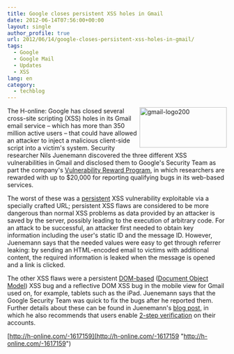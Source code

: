 ```yaml
---
title: Google closes persistent XSS holes in Gmail
date: 2012-06-14T07:56:00+00:00
layout: single
author_profile: true
url: 2012/06/14/google-closes-persistent-xss-holes-in-gmail/
tags:
  - Google
  - Google Mail
  - Updates
  - XSS
lang: en
category: 
  - techblog
---
```

<a href="http://lh4.ggpht.com/-6Zc1Bg0dyrU/T9mSLzP3heI/AAAAAAAAGPA/_Vs6RjpNuO4/s1600-h/gmail-logo200%25255B2%25255D.png" target="_blank"><img title="gmail-logo200" border="0" alt="gmail-logo200" align="right" src="http://lh4.ggpht.com/-tcaZDLjfGBw/T9mSOL6iGvI/AAAAAAAAGPI/rSLVoNiWxds/gmail-logo200_thumb.png?imgmax=800" width="200" height="93" /></a>The H-online: Google has closed several cross-site scripting (XSS) holes in its Gmail email service – which has more than 350 million active users – that could have allowed an attacker to inject a malicious client-side script into a victim's system. Security researcher Nils Juenemann discovered the three different XSS vulnerabilities in Gmail and disclosed them to Google's Security Team as part the company's [Vulnerability Reward Program](http://www.google.com/about/company/rewardprogram.html), in which researchers are rewarded with up to $20,000 for reporting qualifying bugs in its web-based services. 

The worst of these was a [persistent](http://en.wikipedia.org/wiki/Cross-site_scripting#Persistent) XSS vulnerability exploitable via a specially crafted URL; persistent XSS flaws are considered to be more dangerous than normal XSS problems as data provided by an attacker is saved by the server, possibly leading to the execution of arbitrary code. For an attack to be successful, an attacker first needed to obtain key information including the user's static ID and the message ID. However, Juenemann says that the needed values were easy to get through referrer leaking: by sending an HTML-encoded email to victims with additional content, the required information is leaked when the message is opened and a link is clicked. 

The other XSS flaws were a persistent [DOM-based](http://en.wikipedia.org/wiki/Cross-site_scripting#Traditional_versus_DOM-based_vulnerabilities) ([Document Object Model](http://en.wikipedia.org/wiki/Document_Object_Model)) XSS bug and a reflective DOM XSS bug in the mobile view for Gmail used on, for example, tablets such as the iPad. Juenemann says that the Google Security Team was quick to fix the bugs after he reported them. Further details about these can be found in Juenemann's [blog post](http://www.nilsjuenemann.de/2012/06/cross-site-scripting-in-google-mail.html?m=1), in which he also recommends that users enable [2-step verification](http://www.h-online.com/news/item/Google-brings-2-step-verification-to-more-than-150-countries-1288358.html) on their accounts. 

[http://h-online.com/-1617159](http://h-online.com/-1617159 "http://h-online.com/-1617159")